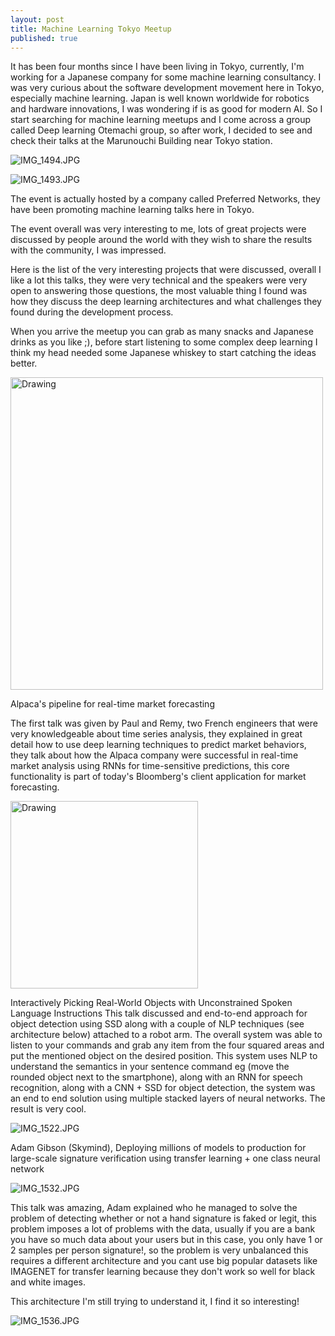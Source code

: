 ```yaml
---
layout: post
title: Machine Learning Tokyo Meetup
published: true
---
```


It has been four months since I have been living in Tokyo, currently, I'm working for a Japanese company for some machine learning consultancy. I was very curious about the software development movement here in Tokyo, especially machine learning. Japan is well known worldwide for robotics and hardware innovations, I was wondering if is as good for modern AI. So I start searching for machine learning meetups and I come across a group called Deep learning Otemachi group, so after work, I decided to see and check their talks at the Marunouchi Building near Tokyo station.

![IMG_1494.JPG](../images/IMG_1494.JPG)

![IMG_1493.JPG](../images/IMG_1493.JPG)


The event is actually hosted by a company called Preferred Networks, they have been promoting machine learning talks here in Tokyo.

The event overall was very interesting to me, lots of great projects were discussed by people around the world with they wish to share the results with the community, I was impressed.

Here is the list of the very interesting projects that were discussed, overall I like a lot this talks, they were very technical and the speakers were very open to answering those questions, the most valuable thing I found was how they discuss the deep learning architectures and what challenges they found during the development process.

When you arrive the meetup you can grab as many snacks and Japanese drinks as you like ;), before start listening to some complex deep learning I think my head needed some Japanese whiskey to start catching the ideas better.

<img src="../images/IMG_1496.JPG" alt="Drawing" style="width: 500px;"/>

Alpaca's pipeline for real-time market forecasting

The first talk was given by Paul and Remy, two French engineers that were very knowledgeable about time series analysis, they explained in great detail  how to use deep learning techniques to predict market behaviors, they talk about how the Alpaca company were successful in real-time market analysis using RNNs for time-sensitive predictions, this core functionality is part of today's Bloomberg's client application for market forecasting.


<img src="../images/IMG_1508.JPG" alt="Drawing" style="width: 300px;"/>


Interactively Picking Real-World Objects with Unconstrained Spoken Language Instructions
This talk discussed and end-to-end approach for object detection using SSD along with a couple of NLP techniques (see architecture below) attached to a robot arm. The overall system was able to listen to your commands and grab any item from the four squared areas and put the mentioned object on the desired position. This system uses NLP to understand the semantics in your sentence command eg (move the rounded object next to the smartphone), along with an RNN for speech recognition, along with a CNN + SSD for object detection, the system was an end to end solution using multiple stacked layers of neural networks. The result is very cool.

![IMG_1522.JPG](../images/IMG_1522.JPG)




Adam Gibson (Skymind), Deploying millions of models to production for large-scale signature verification using transfer learning + one class neural network

![IMG_1532.JPG](../images/IMG_1532.JPG)

This talk was amazing, Adam explained who he managed to solve the problem of detecting whether or not a hand signature is faked or legit, this problem imposes a lot of problems with the data, usually if you are a bank you have so much data about your users but in this case, you only have 1 or 2 samples per person signature!, so the problem is very unbalanced this requires a different architecture and you cant use big popular datasets like IMAGENET for transfer learning because they don't work so well for black and white images.



This architecture I'm still trying to understand it, I find it so interesting!

![IMG_1536.JPG](../images/IMG_1536.JPG)




